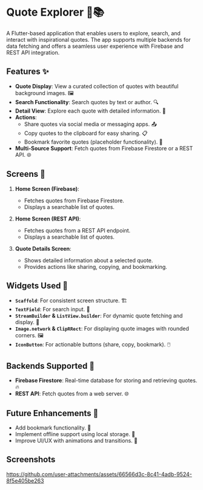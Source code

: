 # Quote Explorer 🚀📚

A Flutter-based application that enables users to explore, search, and interact with inspirational quotes. The app supports multiple backends for data fetching and offers a seamless user experience with Firebase and REST API integration.

## Features ✨

- **Quote Display**: View a curated collection of quotes with beautiful background images. 🖼️
- **Search Functionality**: Search quotes by text or author. 🔍
- **Detail View**: Explore each quote with detailed information. 📝
- **Actions**:
  - Share quotes via social media or messaging apps. 📤
  - Copy quotes to the clipboard for easy sharing. 📋
  - Bookmark favorite quotes (placeholder functionality). 📌
- **Multi-Source Support**: Fetch quotes from Firebase Firestore or a REST API. 🌐

## Screens 📱

1. **Home Screen (Firebase)**:
   - Fetches quotes from Firebase Firestore.
   - Displays a searchable list of quotes.

2. **Home Screen (REST API)**:
   - Fetches quotes from a REST API endpoint.
   - Displays a searchable list of quotes.

3. **Quote Details Screen**:
   - Shows detailed information about a selected quote.
   - Provides actions like sharing, copying, and bookmarking.

## Widgets Used 🧩

- **`Scaffold`**: For consistent screen structure. 🏗️
- **`TextField`**: For search input. 🔡
- **`StreamBuilder` & `ListView.builder`**: For dynamic quote fetching and display. 🔄
- **`Image.network` & `ClipRRect`**: For displaying quote images with rounded corners. 🖼️
- **`IconButton`**: For actionable buttons (share, copy, bookmark). 🖱️

## Backends Supported 💾

- **Firebase Firestore**: Real-time database for storing and retrieving quotes. 🔥
- **REST API**: Fetch quotes from a web server. 🌐

## Future Enhancements 🚀

- Add bookmark functionality. 📌
- Implement offline support using local storage. 📴
- Improve UI/UX with animations and transitions. 🎨

## Screenshots



https://github.com/user-attachments/assets/66566d3c-8c41-4adb-9524-8f5e405be263

